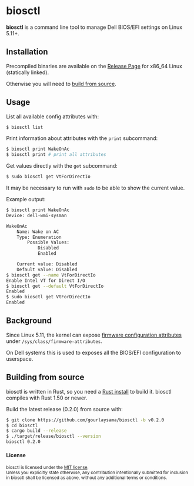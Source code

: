 # biosctl

**biosctl** is a command line tool to manage Dell BIOS/EFI settings on Linux 5.11+.

## Installation

Precompiled binaries are available on the [Release Page] for x86_64 Linux (statically linked).

Otherwise you will need to [build from source](#building-from-source).

## Usage

List all available config attributes with:

```sh
$ biosctl list
```

Print information about attributes with the `print` subcommand:

```sh
$ biosctl print WakeOnAc
$ biosctl print # print all attributes
```

Get values directly with the `get` subcommand:
```sh
$ sudo biosctl get VtForDirectIo
```

It may be necessary to run with `sudo` to be able to show the current value.

Example output:

```sh
$ biosctl print WakeOnAc
Device: dell-wmi-sysman

WakeOnAc
    Name: Wake on AC
    Type: Enumeration
        Possible Values:
            Disabled
            Enabled

    Current value: Disabled
    Default value: Disabled
$ biosctl get --name VtForDirectIo
Enable Intel VT for Direct I/O
$ biosctl get --default VtForDirectIo
Enabled
$ sudo biosctl get VtForDirectIo
Enabled
```

## Background

Since Linux 5.11, the kernel can expose [firmware configuration attributes] under `/sys/class/firmware-attributes`.

On Dell systems this is used to exposes all the BIOS/EFI configuration to userspace.

## Building from source

biosctl is written in Rust, so you need a [Rust install] to build it. biosctl compiles with Rust 1.50 or newer.

Build the latest release (0.2.0) from source with:

```sh
$ git clone https://github.com/gourlaysama/biosctl -b v0.2.0
$ cd biosctl
$ cargo build --release
$ ./target/release/biosctl --version
biosctl 0.2.0

```

#### License

<sub>
biosctl is licensed under the <a href="LICENSE-MIT">MIT license</a>.
</sub>

<br>

<sub>
Unless you explicitly state otherwise, any contribution intentionally submitted
for inclusion in biosctl shall be licensed as above,
without any additional terms or conditions.
</sub>

[Rust install]: https://www.rust-lang.org/tools/install
[firmware configuration attributes]: https://www.kernel.org/doc/html/v5.11/admin-guide/abi-testing.html#abi-sys-class-firmware-attributes-attributes
[Release Page]: https://github.com/gourlaysama/biosctl/releases/latest